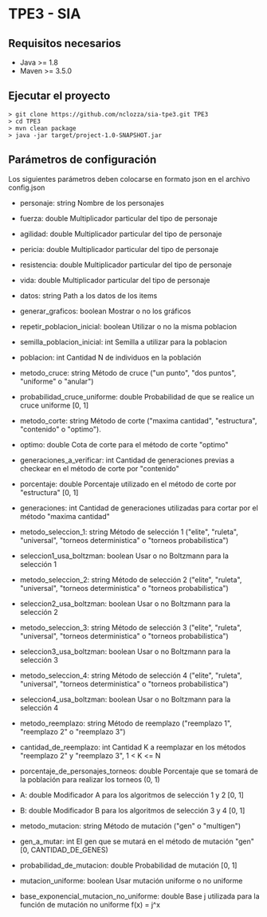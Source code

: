 # TPE3 - SIA

## Requisitos necesarios
* Java >= 1.8
* Maven >= 3.5.0

## Ejecutar el proyecto

```
> git clone https://github.com/nclozza/sia-tpe3.git TPE3
> cd TPE3
> mvn clean package
> java -jar target/project-1.0-SNAPSHOT.jar
```

## Parámetros de configuración
Los siguientes parámetros deben colocarse en formato json en el archivo config.json


* personaje: string
Nombre de los personajes
 
* fuerza: double
Multiplicador particular del tipo de personaje
 
* agilidad: double
Multiplicador particular del tipo de personaje
 
* pericia: double
Multiplicador particular del tipo de personaje
 
* resistencia: double
Multiplicador particular del tipo de personaje

* vida: double
Multiplicador particular del tipo de personaje
 
* datos: string
Path a los datos de los items
 
* generar_graficos: boolean
Mostrar o no los gráficos
 
 * repetir_poblacion_inicial: boolean
 Utilizar o no la misma poblacion
 
 * semilla_poblacion_inicial: int
 Semilla a utilizar para la poblacion
 
* poblacion: int
Cantidad N de individuos en la población
 
* metodo_cruce: string
Método de cruce ("un punto", "dos puntos", "uniforme" o "anular")
 
* probabilidad_cruce_uniforme: double
Probabilidad de que se realice un cruce uniforme [0, 1]
 
* metodo_corte: string
Método de corte ("maxima cantidad", "estructura", "contenido" o "optimo").
 
* optimo: double
Cota de corte para el método de corte "optimo"
 
* generaciones_a_verificar: int
Cantidad de generaciones previas a checkear en el método de corte por "contenido"
 
* porcentaje: double
Porcentaje utilizado en el método de corte por "estructura" [0, 1]
 
* generaciones: int
Cantidad de generaciones utilizadas para cortar por el método "maxima cantidad"
 
* metodo_seleccion_1: string
Método de selección 1 ("elite", "ruleta", "universal", "torneos deterministica" o "torneos probabilistica")
 
* seleccion1_usa_boltzman: boolean
Usar o no Boltzmann para la selección 1
 
* metodo_seleccion_2: string
Método de selección 2 ("elite", "ruleta", "universal", "torneos deterministica" o "torneos probabilistica")
 
* seleccion2_usa_boltzman: boolean
Usar o no Boltzmann para la selección 2
 
* metodo_seleccion_3: string
Método de selección 3 ("elite", "ruleta", "universal", "torneos deterministica" o "torneos probabilistica")
 
* seleccion3_usa_boltzman: boolean
Usar o no Boltzmann para la selección 3
 
* metodo_seleccion_4: string
Método de selección 4 ("elite", "ruleta", "universal", "torneos deterministica" o "torneos probabilistica")
 
* seleccion4_usa_boltzman: boolean
Usar o no Boltzmann para la selección 4
 
* metodo_reemplazo: string
Método de reemplazo ("reemplazo 1", "reemplazo 2" o "reemplazo 3")
 
* cantidad_de_reemplazo: int
Cantidad K a reemplazar en los métodos "reemplazo 2" y "reemplazo 3", 1 < K <= N
 
* porcentaje_de_personajes_torneos: double
Porcentaje que se tomará de la población para realizar los torneos (0, 1)
 
* A: double
Modificador A para los algoritmos de selección 1 y 2 [0, 1]
 
* B: double
Modificador B para los algoritmos de selección 3 y 4 [0, 1]
 
* metodo_mutacion: string
Método de mutación ("gen" o "multigen")
 
* gen_a_mutar: int
El gen que se mutará en el método de mutación "gen" [0, CANTIDAD_DE_GENES)
 
* probabilidad_de_mutacion: double
Probabilidad de mutación [0, 1]
 
* mutacion_uniforme: boolean
Usar mutación uniforme o no uniforme
 
* base_exponencial_mutacion_no_uniforme: double
Base j utilizada para la función de mutación no uniforme f(x) = j^x